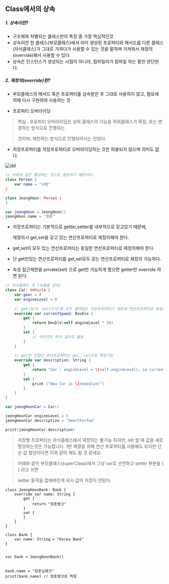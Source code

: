 ## Class에서의 상속



##### 1. 상속이란?

* 구조체와 차별되는 클래스만의 특징 중 가장 핵심적인것
* 상속이란 한 클래스(부모클래스)에서 이미 생성된 프로퍼티와 메서드를  다른 클래스(자식클래스)가 그대로 가져다가 사용할 수 있는 것을 말하며 가져와서 재정의(override)해서 사용할 수 있다.
* 상속은 인스턴스가 생성되는 시점이 아니라, 컴파일러가 컴파일 하는 동안 판단한다.



##### 2. 재정의(override)란?

* 부모클래스의 메서드 혹은 프로퍼티를 상속받은 후 그대로 사용하지 않고, 필요에 의해 다시 구현하여 사용하는 것

* 프로퍼티 오버라이딩

> 핵심 : 프로퍼티 오버라이딩은 상위 클래스의 기능을 하위클래스가 확장, 또는 변경하는 방식으로 진행되는
>
> 것이며, 제한하는 방식으로 진행되어서는 안된다.

* 저장프로퍼티를 저장프로퍼티로 오버라이딩하는 것은 허용되지 않으며 의미도 없다.

![dd](http://postfiles12.naver.net/MjAxNzExMjNfMTUg/MDAxNTExNDE1NjY2MTIz.mA_Qs6N4biYkX6DSuuryOt9_3ZCMG4uOxnviCZYEBVsg.GTVDDUtLSMvPGkYo_l_oIDpvQaLlfa3zhnlnbTRju9sg.PNG.bb_9900/%EC%8A%A4%ED%81%AC%EB%A6%B0%EC%83%B7_2017-11-23_%EC%98%A4%ED%9B%84_2.40.18.png?type=w773)

```swift
// 이렇게 값만 할당하는 것으로 충분하기 떄문이다.
class Person {
    var name = "사람"
}

class JeongHoon: Person {
}

var jeongHoon = JeongHoon()
jeongHoon.name = "정훈"
```

* 저장프로퍼티는 기본적으로 getter,setter를 내부적으로 갖고있기 때문에, 

  재정의시 get,set을 갖고 있는 연산프로퍼티로 재정의해야 한다.

* get,set이 모두 있는 연산프로퍼티는 동일한 연산프로퍼티로 재정의해야 한다.

* 단 get만있는 연산프로퍼티를 get,set모두 갖는 연산프로퍼티로 재정의 가능하다.

* 속성 접근제한을 private(set) 으로 get만 가능하게 했으면 getter만 override 하면 된다.

```swift
// 자식클래스 차 (비클을 상속)
class Car: Vehicle {
    var gear = 0
    var engineLevel = 0
    
    // get(읽기) set(쓰기)에 모두 열려있는 저장프로퍼티기 때문에 연산프로퍼티로 동일하게 get,set으로 재정의
    override var currentSpeed: Double {
        get {
            return Double(self.engineLevel * 50)
        }
        set {
            // 아무것도 하지 않아도 필요
        }
    }
    
    // get만 있었던 연산프로퍼티는 get, set으로 확장가능
    override var description: String {
        get {
            return "Car : engineLevel = \(self.engineLevel), so currentSpeed = \(self.currentSpeed)"
        }
        set {
            print ("New Car is \(newValue)")
        }
    }
}

var jeongHoonCar = Car()

jeongHoonCar.engineLevel = 5
jeongHoonCar.description = "SmartForTwo"

print(jeongHoonCar.description)
```



>저장형 프로퍼티는 자식클래스에서 재정의는 불가능 하지만, init 할 때 값을 새로 할당하는것은 가능합니다. 1번 해결을 위해 연산 프로퍼티를 사용해도 되지만 단순 값 할당이라면 이와 같이 해도 될 것 같네요.





> 아래와 같이 부모클래스(superClass)에서 그냥 var로 선언하고 setter 부분을 { } 라고 쓰면 
>
> setter 동작을 없애버린게 되서 값이 저장이 안된다.

```
class JeongHoonBank: Bank {
    override var name: String {
        get {
            return "정훈뱅크"
        }
        set {
        }
    }
}

class Bank {
    var name: String = "Korea Bank"
}


var bank = JeongHoonBank()


bank.name = "정훈님뱅크"
print(bank.name) // 정훈뱅크로 찍힘
```

